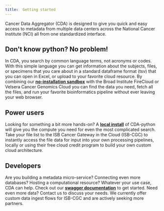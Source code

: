 ```yaml
---
title:  Getting started
---
```


Cancer Data Aggregator (CDA) is designed to give you quick and easy access to metadata from multiple data centers across the National Cancer Institute (NCI) all from one standardized interface. 

## Don't know python? No problem!

In CDA, you search by common language terms, not acronyms or codes. With this simple language you can get information about the subjects, files, or specimens that you care about in a standard dataframe format (tsv) that you can open in Excel, or upload to your favorite cloud resource. By combining our [**no-installation sandbox**](./quick_start.md) with the Broad Institute FireCloud or Velsera Cancer Genomics Cloud you can find the data you need, fetch all the files, and run your favorite bioinformatics pipeline without ever leaving your web browser.

## Power users

Looking for something a bit more hands-on? A [**local install**](./install.md) of CDA-python will give you the compute you need for even the most complicated search. Take your file list to the ISB Cancer Gateway in the Cloud (ISB-CGC) to instantly access the file data for input into your own processing pipelines, locally or using their free cloud credit program to build your own custom cloud architecture.

## Developers

Are you building a metadata micro-service? Connecting even more databases? Hosting a computational resource? Whatever your use case, CDA can help. Check out our [**swagger documentation**](../documentation/api_documentation.md) to get started. Need even more data? Contact us to discuss your needs. We currently offer custom data ingest flows for ISB-CGC and are actively seeking more partners.